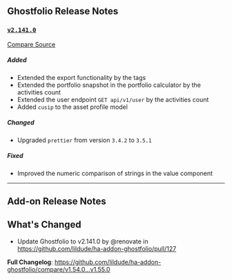 ## Ghostfolio Release Notes

### [`v2.141.0`](https://redirect.github.com/ghostfolio/ghostfolio/blob/HEAD/CHANGELOG.md#21410---2025-02-25)

[Compare Source](https://redirect.github.com/ghostfolio/ghostfolio/compare/2.140.0...2.141.0)

##### Added

-   Extended the export functionality by the tags
-   Extended the portfolio snapshot in the portfolio calculator by the activities count
-   Extended the user endpoint `GET api/v1/user` by the activities count
-   Added `cusip` to the asset profile model

##### Changed

-   Upgraded `prettier` from version `3.4.2` to `3.5.1`

##### Fixed

-   Improved the numeric comparison of strings in the value component

---

## Add-on Release Notes




## What's Changed
* Update Ghostfolio to v2.141.0 by @renovate in https://github.com/lildude/ha-addon-ghostfolio/pull/127


**Full Changelog**: https://github.com/lildude/ha-addon-ghostfolio/compare/v1.54.0...v1.55.0
